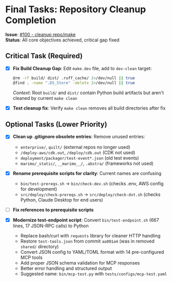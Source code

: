 <!-- markdownlint-disable MD013 -->
# Final Tasks: Repository Cleanup Completion

**Issue**: [#100 - cleanup repo/make](https://github.com/quiltdata/quilt-mcp-server/issues/100)  
**Status**: All core objectives achieved, critical gap fixed

## Critical Task (Required)

- [x] **Fix Build Cleanup Gap**: Edit `make.dev` file, add to `dev-clean` target:

  ```bash
  @rm -rf build/ dist/ .ruff_cache/ 2>/dev/null || true
  @find . -name ".DS_Store" -delete 2>/dev/null || true
  ```

  *Context*: Root `build/` and `dist/` contain Python build artifacts but aren't cleaned by current `make clean`

- [x] **Test cleanup fix**: Verify `make clean` removes all build directories after fix

## Optional Tasks (Lower Priority)

- [x] **Clean up .gitignore obsolete entries**: Remove unused entries:
  - `enterprise/`, `quilt/` (external repos no longer used)
  - `/deploy-aws/cdk.out`, `/deploy/cdk.out` (CDK not used)
  - `deployment/packager/test-event*.json` (old test events)
  - `marimo/_static/`, `__marimo__/`, `.abstra/` (frameworks not used)

- [x] **Rename prerequisite scripts for clarity**: Current names are confusing
  - `bin/test-prereqs.sh` → `bin/check-dev.sh` (checks .env, AWS config for development)
  - `src/deploy/check-prereqs.sh` → `src/deploy/check-dxt.sh` (checks Python, Claude Desktop for end users)
- [ ] **Fix references to prerequisite scripts**

- [x] **Modernize test-endpoint script**: Convert `bin/test-endpoint.sh` (667 lines, 17 JSON-RPC calls) to Python
  - Replace bash/curl with `requests` library for cleaner HTTP handling
  - Restore `test-tools.json` from commit `aa001a4` (was in removed `shared/` directory)
  - Convert JSON config to YAML/TOML format with 14 pre-configured MCP tools
  - Add proper JSON schema validation for MCP responses
  - Better error handling and structured output
  - Suggested name: `bin/mcp-test.py` with `tests/configs/mcp-test.yaml`
